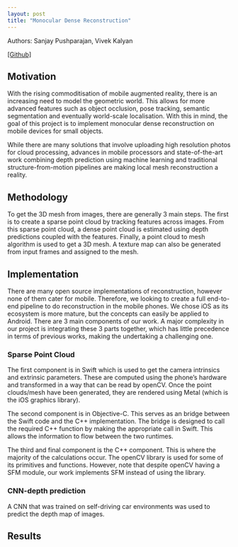 ```yaml
---
layout: post
title: "Monocular Dense Reconstruction"
---
```


Authors: Sanjay Pushparajan, Vivek Kalyan

[[Github]](https://github.com/bowsplinter/mono-reconstruction)

## Motivation

With the rising commoditisation of mobile augmented reality, there is an increasing need to model the geometric world. This allows for more advanced features such as object occlusion, pose tracking, semantic segmentation and eventually world-scale localisation. With this in mind, the goal of this project is to implement monocular dense reconstruction on mobile devices for small objects. 

While there are many solutions that involve uploading high resolution photos for cloud processing, advances in mobile processors and state-of-the-art work combining depth prediction using machine learning and traditional structure-from-motion pipelines are making local mesh reconstruction a reality.

## Methodology

To get the 3D mesh from images, there are generally 3 main steps. The first is to create a sparse point cloud by tracking features across images. From this sparse point cloud, a dense point cloud is estimated using depth predictions coupled with the features. Finally, a point cloud to mesh algorithm is used to get a 3D mesh. A texture map can also be generated from input frames and assigned to the mesh.

## Implementation
There are many open source implementations of reconstruction, however none of them cater for mobile. Therefore, we looking to create a full end-to-end pipeline to do reconstruction in the mobile phones. We chose iOS as its ecosystem is more mature, but the concepts can easily be applied to Android. There are 3 main components of our work. A major complexity in our project is integrating these 3 parts together, which has little precedence in terms of previous works, making the undertaking a challenging one.

### Sparse Point Cloud
The first component is in Swift which is used to get the camera intrinsics and extrinsic parameters. These are computed using the phone’s hardware and transformed in a  way that can be read by openCV. Once the point clouds/mesh have been generated, they are rendered using Metal (which is the iOS graphics library).

The second component is in Objective-C. This serves as an bridge between the Swift code and the C++ implementation. The bridge is designed to call the required C++ function by making the appropriate call in Swift. This allows the information to flow between the two runtimes.

The third and final component is the C++ component. This is where the majority of the calculations occur. The openCV library is used for some of its primitives and functions. However, note that despite openCV having a SFM module, our work implements SFM instead of using the library.

### CNN-depth prediction
A CNN that was trained on self-driving car environments was used to predict the depth map of images. 

## Results